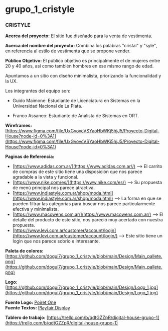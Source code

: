 # grupo_1_cristyle

### CRISTYLE

**Acerca del proyecto:** El sitio fue diseñado para la venta de vestimenta.

**Acerca del nombre del proyecto:** Combina los palabras "cristal" y "syle", en referencia al estilo de vestimenta que se propone vender.

**Público Objetivo:** El público objetivo es principalmente el de mujeres entre 20 y 40 años, así como también hombres en ese mismo rango de edad.

Apuntamos a un sitio con diseño minimalista, priorizando la funcionalidad y la UX.

Los integrantes del equipo son:

-   Guido Maimone: Estudiante de Licenciatura en Sistemas en la Universidad Nacional de La Plata.
    
-   Franco Assaneo: Estudiante de Analista de Sistemas en ORT.
    

**Wireframes:**  [https://www.figma.com/file/UxGvovcVSYaoHbWKj5hjJ5/Proyecto-Digital-House?node-id=0%3A1](https://www.figma.com/file/UxGvovcVSYaoHbWKj5hjJ5/Proyecto-Digital-House?node-id=0%3A1)

**Paginas de Referencia:**

-   [https://www.adidas.com.ar/](https://www.adidas.com.ar//)  --> El carrito de compras de este sitio tiene una disposición que nos parece agradable a la vista y funcional.
-   [https://www.nike.com/es/](https://www.nike.com/es/)  --> Su propuesta de menú principal nos parece atractiva.
-   [https://www.indiastyle.com.ar/shop/moda.html](https://www.indiastyle.com.ar/shop/moda.html)  --> La forma en que se pueden filtrar las categorias para buscar nos parece particularmente efectiva y minimalista.
-   [https://www.macowens.com.ar/](https://www.macowens.com.ar/)  --> El detalle del producto de este sitio, nos pareció muy acertado con nuestra propuesta.
-   [https://www.levi.com.ar/customer/account/login](https://www.levi.com.ar/customer/account/login/)  --> Este sitio tiene un login que nos parece sobrio e interesante.


**Paleta de colores:** [https://github.com/dogui7/grupo_1_cristyle/blob/main/Design/Main_pallete.png](https://github.com/dogui7/grupo_1_cristyle/blob/main/Design/Main_pallete.png)

**Logo:** [https://github.com/dogui7/grupo_1_cristyle/blob/main/Design/Logo_1.jpg](https://github.com/dogui7/grupo_1_cristyle/blob/main/Design/Logo_1.jpg)

**Fuente Logo:** [Poiret One](https://fonts.google.com/specimen/Poiret+One?query=poir&preview.text=CRISTYLE&preview.text_type=custom)  
**Fuente Textos:** [Playfair Display](https://fonts.google.com/specimen/Playfair+Display?query=playf)

**Tablero de trabajo:**  [https://trello.com/b/qdtGZZpR/digital-house-grupo-1](https://trello.com/b/qdtGZZpR/digital-house-grupo-1)
